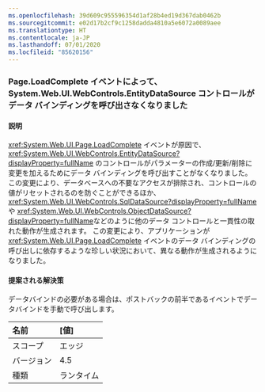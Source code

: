 ```yaml
---
ms.openlocfilehash: 39d609c955596354d1af28b4ed19d367dab0462b
ms.sourcegitcommit: e02d17b2cf9c1258dadda4810a5e6072a0089aee
ms.translationtype: HT
ms.contentlocale: ja-JP
ms.lasthandoff: 07/01/2020
ms.locfileid: "85620156"
---
```

### <a name="pageloadcomplete-event-no-longer-causes-systemwebuiwebcontrolsentitydatasource-control-to-invoke-data-binding"></a>Page.LoadComplete イベントによって、System.Web.UI.WebControls.EntityDataSource コントロールがデータ バインディングを呼び出さなくなりました

#### <a name="details"></a>説明

<xref:System.Web.UI.Page.LoadComplete> イベントが原因で、<xref:System.Web.UI.WebControls.EntityDataSource?displayProperty=fullName> のコントロールがパラメーターの作成/更新/削除に変更を加えるためにデータ バインディングを呼び出すことがなくなりました。 この変更により、データベースへの不要なアクセスが排除され、コントロールの値がリセットされるのを防ぐことができるほか、<xref:System.Web.UI.WebControls.SqlDataSource?displayProperty=fullName> や <xref:System.Web.UI.WebControls.ObjectDataSource?displayProperty=fullName>などのように他のデータ コントロールと一貫性の取れた動作が生成されます。 この変更により、アプリケーションが <xref:System.Web.UI.Page.LoadComplete> イベントのデータ バインディングの呼び出しに依存するような珍しい状況において、異なる動作が生成されるようになりました。

#### <a name="suggestion"></a>提案される解決策

データバインドの必要がある場合は、ポストバックの前半であるイベントでデータバインドを手動で呼び出します。

| 名前    | [値]       |
|:--------|:------------|
| スコープ   |エッジ|
|バージョン|4.5|
|種類|ランタイム|
